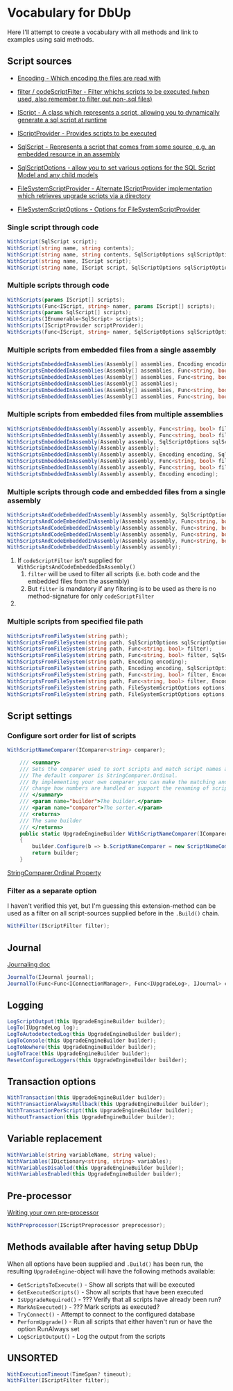 # Vocabulary for DbUp

Here I'll attempt to create a vocabulary with all methods and link to examples using said methods.

## Script sources

- [Encoding - Which encoding the files are read with](https://github.com/DbUp/DbUp/blob/master/src/dbup-core/DbUpDefaults.cs)
- [filter / codeScriptFilter - Filter whichs scripts to be executed (when used, also remember to filter out non-.sql files)](https://github.com/DbUp/DbUp/blob/master/src/dbup-core/Builder/StandardExtensions.cs)
- [IScript - A class which represents a script, allowing you to dynamically generate a sql script at runtime](https://github.com/DbUp/DbUp/blob/master/src/dbup-core/Engine/IScript.cs)
- [IScriptProvider - Provides scripts to be executed](https://github.com/DbUp/DbUp/blob/master/src/dbup-core/Engine/IScriptProvider.cs)
- [SqlScript - Represents a script that comes from some source, e.g. an embedded resource in an assembly](https://github.com/DbUp/DbUp/blob/master/src/dbup-core/Engine/SqlScript.cs)
- [SqlScriptOptions - allow you to set various options for the SQL Script Model and any child models](https://github.com/DbUp/DbUp/blob/master/src/dbup-core/Engine/SqlScriptOptions.cs)

- [FileSystemScriptProvider - Alternate IScriptProvider implementation which retrieves upgrade scripts via a directory](https://github.com/DbUp/DbUp/blob/master/src/dbup-core/ScriptProviders/FileSystemScriptProvider.cs)
- [FileSystemScriptOptions - Options for FileSystemScriptProvider](https://github.com/DbUp/DbUp/blob/master/src/dbup-core/ScriptProviders/FileSystemScriptOptions.cs)

### Single script through code

```csharp
WithScript(SqlScript script);
WithScript(string name, string contents);
WithScript(string name, string contents, SqlScriptOptions sqlScriptOptions);
WithScript(string name, IScript script);
WithScript(string name, IScript script, SqlScriptOptions sqlScriptOptions);
```

### Multiple scripts through code

```csharp
WithScripts(params IScript[] scripts);
WithScripts(Func<IScript, string> namer, params IScript[] scripts);
WithScripts(params SqlScript[] scripts);
WithScripts(IEnumerable<SqlScript> scripts);
WithScripts(IScriptProvider scriptProvider);
WithScripts(Func<IScript, string> namer, SqlScriptOptions sqlScriptOptions, params IScript[] scripts);
```

### Multiple scripts from embedded files from a single assembly

```csharp
WithScriptsEmbeddedInAssemblies(Assembly[] assemblies, Encoding encoding);
WithScriptsEmbeddedInAssemblies(Assembly[] assemblies, Func<string, bool> filter, SqlScriptOptions sqlScriptOptions);
WithScriptsEmbeddedInAssemblies(Assembly[] assemblies, Func<string, bool> filter);
WithScriptsEmbeddedInAssemblies(Assembly[] assemblies);
WithScriptsEmbeddedInAssemblies(Assembly[] assemblies, Func<string, bool> filter, Encoding encoding, SqlScriptOptions sqlScriptOptions);
WithScriptsEmbeddedInAssemblies(Assembly[] assemblies, Func<string, bool> filter, Encoding encoding);
```

### Multiple scripts from embedded files from multiple assemblies

```csharp
WithScriptsEmbeddedInAssembly(Assembly assembly, Func<string, bool> filter);
WithScriptsEmbeddedInAssembly(Assembly assembly, Func<string, bool> filter, Encoding encoding, SqlScriptOptions sqlScriptOptions);
WithScriptsEmbeddedInAssembly(Assembly assembly, SqlScriptOptions sqlScriptOptions);
WithScriptsEmbeddedInAssembly(Assembly assembly);
WithScriptsEmbeddedInAssembly(Assembly assembly, Encoding encoding, SqlScriptOptions sqlScriptOptions);
WithScriptsEmbeddedInAssembly(Assembly assembly, Func<string, bool> filter, Encoding encoding);
WithScriptsEmbeddedInAssembly(Assembly assembly, Func<string, bool> filter, SqlScriptOptions sqlScriptOptions);
WithScriptsEmbeddedInAssembly(Assembly assembly, Encoding encoding);
```

### Multiple scripts through code and embedded files from a single assembly

```csharp
WithScriptsAndCodeEmbeddedInAssembly(Assembly assembly, SqlScriptOptions sqlScriptOptions);
WithScriptsAndCodeEmbeddedInAssembly(Assembly assembly, Func<string, bool> filter, SqlScriptOptions sqlScriptOptions);
WithScriptsAndCodeEmbeddedInAssembly(Assembly assembly, Func<string, bool> filter, Func<string, bool> codeScriptFilter, SqlScriptOptions sqlScriptOptions);
WithScriptsAndCodeEmbeddedInAssembly(Assembly assembly, Func<string, bool> filter, Func<string, bool> codeScriptFilter);
WithScriptsAndCodeEmbeddedInAssembly(Assembly assembly, Func<string, bool> filter);
WithScriptsAndCodeEmbeddedInAssembly(Assembly assembly);
```

1. If `codeScriptFilter` isn't supplied for `WithScriptsAndCodeEmbeddedInAssembly()`
   1. `filter` will be used to filter all scripts (i.e. both code and the embedded files from the assembly)
   2. But `filter` is mandatory if any filtering is to be used as there is no method-signature for only `codeScriptFilter`
2. 

### Multiple scripts from specified file path

```csharp
WithScriptsFromFileSystem(string path);
WithScriptsFromFileSystem(string path, SqlScriptOptions sqlScriptOptions);
WithScriptsFromFileSystem(string path, Func<string, bool> filter);
WithScriptsFromFileSystem(string path, Func<string, bool> filter, SqlScriptOptions sqlScriptOptions);
WithScriptsFromFileSystem(string path, Encoding encoding);
WithScriptsFromFileSystem(string path, Encoding encoding, SqlScriptOptions sqlScriptOptions);
WithScriptsFromFileSystem(string path, Func<string, bool> filter, Encoding encoding);
WithScriptsFromFileSystem(string path, Func<string, bool> filter, Encoding encoding, SqlScriptOptions sqlScriptOptions);
WithScriptsFromFileSystem(string path, FileSystemScriptOptions options);
WithScriptsFromFileSystem(string path, FileSystemScriptOptions options, SqlScriptOptions sqlScriptOptions);
```
## Script settings
### Configure sort order for list of scripts

```csharp
WithScriptNameComparer(IComparer<string> comparer);
```

```csharp
    /// <summary>
    /// Sets the comparer used to sort scripts and match script names against the log of already run scripts.
    /// The default comparer is StringComparer.Ordinal.
    /// By implementing your own comparer you can make the matching and ordering case insensitive,
    /// change how numbers are handled or support the renaming of scripts
    /// </summary>
    /// <param name="builder">The builder.</param>
    /// <param name="comparer">The sorter.</param>
    /// <returns>
    /// The same builder
    /// </returns>
    public static UpgradeEngineBuilder WithScriptNameComparer(IComparer<string> comparer)
    {
        builder.Configure(b => b.ScriptNameComparer = new ScriptNameComparer(comparer));
        return builder;
    }
```

[StringComparer.Ordinal Property](https://docs.microsoft.com/en-us/dotnet/api/system.stringcomparer.ordinal?view=net-6.0)

### Filter as a separate option

I haven't verified this yet, but I'm guessing this extension-method can be used as a filter on all script-sources supplied before in the `.Build()` chain.


```csharp
WithFilter(IScriptFilter filter);
```

## Journal

[Journaling doc](https://github.com/DbUp/DbUp/blob/master/docs/more-info/journaling.md)

```csharp
JournalTo(IJournal journal);
JournalTo(Func<Func<IConnectionManager>, Func<IUpgradeLog>, IJournal> createJournal);
```

## Logging

```csharp
LogScriptOutput(this UpgradeEngineBuilder builder);
LogTo(IUpgradeLog log);
LogToAutodetectedLog(this UpgradeEngineBuilder builder);
LogToConsole(this UpgradeEngineBuilder builder);
LogToNowhere(this UpgradeEngineBuilder builder);
LogToTrace(this UpgradeEngineBuilder builder);
ResetConfiguredLoggers(this UpgradeEngineBuilder builder);
```

## Transaction options

```csharp
WithTransaction(this UpgradeEngineBuilder builder);
WithTransactionAlwaysRollback(this UpgradeEngineBuilder builder);
WithTransactionPerScript(this UpgradeEngineBuilder builder);
WithoutTransaction(this UpgradeEngineBuilder builder);
```

## Variable replacement

```csharp
WithVariable(string variableName, string value);
WithVariables(IDictionary<string, string> variables);
WithVariablesDisabled(this UpgradeEngineBuilder builder);
WithVariablesEnabled(this UpgradeEngineBuilder builder);
```

## Pre-processor

[Writing your own pre-processor](https://github.com/DbUp/DbUp/blob/master/docs/more-info/preprocessors.md)

```csharp
WithPreprocessor(IScriptPreprocessor preprocessor);
```

## Methods available after having setup DbUp

When all options have been supplied and `.Build()` has been run, the resulting `UpgradeEngine`-object will have the following methods available:

- `GetScriptsToExecute()` - Show all scripts that will be executed
- `GetExecutedScripts()` - Show all scripts that have been executed
- `IsUpgradeRequired()` - ??? Verify that all scripts have already been run?
- `MarkAsExecuted()` - ??? Mark scripts as executed?
- `TryConnect()` - Attempt to connect to the configured database
- `PerformUpgrade()` - Run all scripts that either haven't run or have the option RunAlways set
- `LogScriptOutput()` - Log the output from the scripts

## UNSORTED

```csharp
WithExecutionTimeout(TimeSpan? timeout);
WithFilter(IScriptFilter filter);
```
